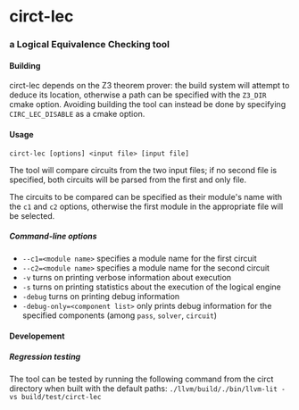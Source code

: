 # circt-lec
### a Logical Equivalence Checking tool
#### Building
circt-lec depends on the Z3 theorem prover: the build system will attempt to
deduce its location, otherwise a path can be specified with the `Z3_DIR` cmake
option.
Avoiding building the tool can instead be done by specifying `CIRC_LEC_DISABLE`
as a cmake option.

#### Usage
```circt-lec [options] <input file> [input file]```

The tool will compare circuits from the two input files; if no second file is
specified, both circuits will be parsed from the first and only file.

The circuits to be compared can be specified as their module's name with the
`c1` and `c2` options, otherwise the first module in the appropriate file will
be selected.

##### Command-line options
- `--c1=<module name>` specifies a module name for the first circuit
- `--c2=<module name>` specifies a module name for the second circuit
- `-v` turns on printing verbose information about execution
- `-s` turns on printing statistics about the execution of the logical engine
- `-debug` turns on printing debug information
- `-debug-only=<component list>` only prints debug information for the specified
  components (among `pass`, `solver`, `circuit`)

#### Developement
##### Regression testing
The tool can be tested by running the following command from the circt directory
when built with the default paths:
```./llvm/build/./bin/llvm-lit -vs build/test/circt-lec```
